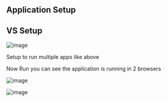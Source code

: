 Application Setup
-----------------
VS Setup
-----------
![image](https://github.com/user-attachments/assets/fd355a76-46df-40d4-af45-f7f21e9d2301)

Setup to run multiple apps like above 


Now Run you can see the application is running in 2 browsers 

![image](https://github.com/user-attachments/assets/83b82c90-e612-41ac-b418-f348a7c966f3)

![image](https://github.com/user-attachments/assets/9b1dbac3-0750-447f-994e-8079ec114161)
